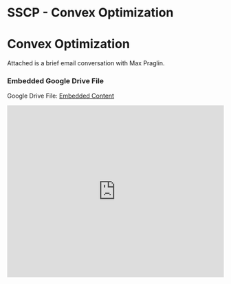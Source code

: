 # SSCP - Convex Optimization

# Convex Optimization

Attached is a brief email conversation with Max Praglin.

[](https://drive.google.com/folderview?id=1AFgD2UIat4pcCEriAjSHn-Jj7-beAx-t)

### Embedded Google Drive File

Google Drive File: [Embedded Content](https://drive.google.com/embeddedfolderview?id=1AFgD2UIat4pcCEriAjSHn-Jj7-beAx-t#list)

<iframe width="100%" height="400" src="https://drive.google.com/embeddedfolderview?id=1AFgD2UIat4pcCEriAjSHn-Jj7-beAx-t#list" frameborder="0"></iframe>

